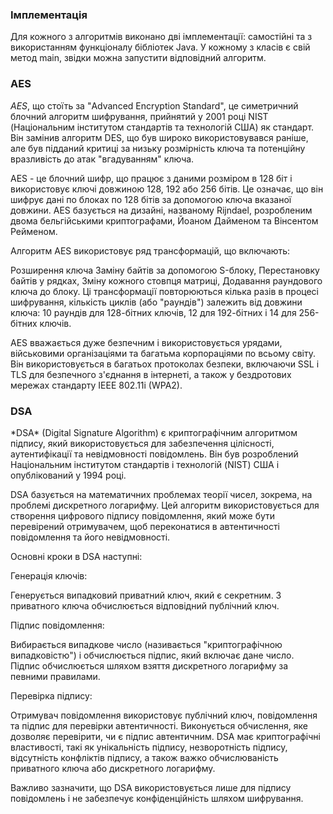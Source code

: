 <h3>Імплементація</h3>
Для кожного з алгоритмів виконано дві імплементації: самостійні та з використанням функціоналу бібліотек Java. У кожному з класів є свій метод main, звідки можна запустити відповідний алгоритм.

<h3>AES</h3>

*AES*, що стоїть за "Advanced Encryption Standard", це симетричний блочний алгоритм шифрування, прийнятий у 2001 році NIST (Національним інститутом стандартів та технологій США) як стандарт. Він замінив алгоритм DES, що був широко використовувався раніше, але був підданий критиці за низьку розмірність ключа та потенційну вразливість до атак "вгадуванням" ключа.

AES - це блочний шифр, що працює з даними розміром в 128 біт і використовує ключі довжиною 128, 192 або 256 бітів. Це означає, що він шифрує дані по блоках по 128 бітів за допомогою ключа вказаної довжини. AES базується на дизайні, названому Rijndael, розробленим двома бельгійськими криптографами, Йоаном Дайменом та Вінсентом Рейменом.

Алгоритм AES використовує ряд трансформацій, що включають:

Розширення ключа
Заміну байтів за допомогою S-блоку,
Перестановку байтів у рядках,
Зміну кожного стовпця матриці,
Додавання раундового ключа до блоку.
Ці трансформації повторюються кілька разів в процесі шифрування, кількість циклів (або "раундів") залежить від довжини ключа: 10 раундів для 128-бітних ключів, 12 для 192-бітних і 14 для 256-бітних ключів.

AES вважається дуже безпечним і використовується урядами, військовими організаціями та багатьма корпораціями по всьому світу. Він використовується в багатьох протоколах безпеки, включаючи SSL і TLS для безпечного з'єднання в інтернеті, а також у бездротових мережах стандарту IEEE 802.11i (WPA2).

<h3>DSA</h3>
*DSA* (Digital Signature Algorithm) є криптографічним алгоритмом підпису, який використовується для забезпечення цілісності, аутентифікації та невідмовності повідомлень. Він був розроблений Національним інститутом стандартів і технологій (NIST) США і опублікований у 1994 році.

DSA базується на математичних проблемах теорії чисел, зокрема, на проблемі дискретного логарифму. Цей алгоритм використовується для створення цифрового підпису повідомлення, який може бути перевірений отримувачем, щоб переконатися в автентичності повідомлення та його невідмовності.

Основні кроки в DSA наступні:

Генерація ключів:

Генерується випадковий приватний ключ, який є секретним.
З приватного ключа обчислюється відповідний публічний ключ.

Підпис повідомлення:

Вибирається випадкове число (називається "криптографічною випадковістю") і обчислюється підпис, який включає дане число.
Підпис обчислюється шляхом взяття дискретного логарифму за певними правилами.

Перевірка підпису:

Отримувач повідомлення використовує публічний ключ, повідомлення та підпис для перевірки автентичності.
Виконується обчислення, яке дозволяє перевірити, чи є підпис автентичним.
DSA має криптографічні властивості, такі як унікальність підпису, незворотність підпису, відсутність конфліктів підпису, а також важко обчислюваність приватного ключа або дискретного логарифму.

Важливо зазначити, що DSA використовується лише для підпису повідомлень і не забезпечує конфіденційність шляхом шифрування.
